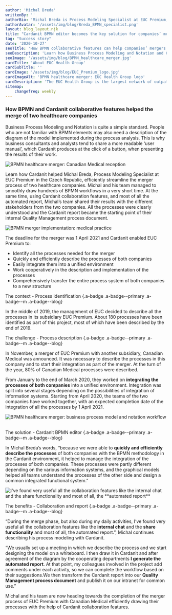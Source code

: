 ```yaml
---
author: 'Michal Breda'
writtenBy: ''
authorBio: 'Michal Breda is Process Modeling Specialist at EUC Premium, Czech Republic. Michal studied system engineering at CTU Prague and has an MHA from the Advance Healthcare Management Institute in Prague. He is an expert in the management of medical institutions. In his work, he applies extensive experience from long-term activities as CIO, Chief Operating Officer and Operational-Technical Deputy of several large medical institutions and private clinics. Since June 2019, he has been cooperating with EUC a.s. and Canadian Medical s.r.o. in the field of process analysis and modeling.'
authorAvatar: '/assets/img/blog/Breda_BPMN_specialist.png'
layout: blog_layout.njk
title: "Cardanit BPMN editor becomes the key solution for companies’ merger"
tag: "Success story"
date: '2020-10-27'
seoTitle: 'How BPMN collaborative features can help companies’ mergers [Use case]'
seoDescription: 'Learn how Business Process Modeling and Notation and Cardanit helped efficiently streamline the merger process of two healthcare companies.'
seoImage: '/assets/img/blog/BPMN_healthcare_merger.jpg'
cardTitle: 'About EUC Health Group'
cardSubTitle: ''
cardImage: '/assets/img/blog/EUC_Premium_logo.jpg'
cardImageAlt: 'BPMN healthcare merger: EUC Health Group logo'
cardDescription: 'The EUC Health Group is the largest network of outpatient clinics in the Czech Republic. They provide care to two million patients a year and operate in 29 medical facilities across the Czech Republic. Canadian Medical operates four clinics in Prague, EUC Premium has three clinics and one premium care hospital in Prague and one clinic in Brno.'
sitemap:
    changefreq: weekly
---
```


### How BPMN and Cardanit collaborative features helped the merge of two healthcare companies

Business Process Modeling and Notation is quite a simple standard. People who are not familiar with BPMN elements may also need a description of the diagram of the model implemented during the process analysis. This is why business consultants and analysts tend to share a more readable ‘user manual’, which Cardanit produces at the click of a button, when presenting the results of their work.

![BPMN healthcare merger: Canadian Medical reception](/assets/img/blog/BPMN_healthcare_merger.jpg)&nbsp;

Learn how Cardanit helped Michal Breda, Process Modeling Specialist at EUC Premium in the Czech Republic, efficiently streamline the merger process of two healthcare companies. Michal and his team managed to smoothly draw hundreds of BPMN workflows in a very short time. At the same time, using Cardanit collaboration features, and most of all the automated report, Michal’s team shared their results with the different stakeholders from the two companies. All the processes were clearly understood and the Cardanit report became the starting point of their internal Quality Management process document.

![BPMN merger implementation: medical practice](/assets/img/blog/BPMN_merger_implementation.jpg)&nbsp;

The deadline for the merger was 1 April 2021 and Cardanit enabled EUC Premium to:  

* Identify all the processes needed for the merger
* Quickly and efficiently describe the processes of both companies
* Easily integrate them into a unified environment
* Work cooperatively in the description and implementation of the processes
* Comprehensively transfer the entire process system of both companies to a new structure

The context - Process identification {.a-badge .a-badge--primary .a-badge--m .a-badge--blog}

In the middle of 2019, the management of EUC decided to describe all the processes in its subsidiary EUC Premium. About 180 processes have been identified as part of this project, most of which have been described by the end of 2019.

The challenge - Process description {.a-badge .a-badge--primary .a-badge--m .a-badge--blog}

In November, a merger of EUC Premium with another subsidiary, Canadian Medical was announced. It was necessary to describe the processes in this company and to start their integration as part of the merger. At the turn of the year, 80% of Canadian Medical processes were described. 

From January to the end of March 2020, they worked on **integrating the processes of both companies** into a unified environment. Integration was split into several stages depending on the possibilities of integration of information systems. Starting from April 2020, the teams of the two companies have worked together, with an expected completion date of the integration of all the processes by 1 April 2021.

![BPMN healthcare merger: business process model and notation workflow](/assets/img/blog/BPMN_healthcare_process.jpg)&nbsp;

The solution - Cardanit BPMN editor {.a-badge .a-badge--primary .a-badge--m .a-badge--blog}

In Michal Breda’s words, “because we were able to **quickly and efficiently describe the processes** of both companies with the BPMN methodology in the Cardanit environment, it helped to manage the integration of the processes of both companies. These processes were partly different depending on the various information systems, and the graphical models helped all teams understand the processes of the other side and design a common integrated functional system.”

<picture><source srcset="/assets/img/blog/BPMN_specialist_quote.jpg" media="(min-width: 40rem)"><img src="/assets/img/blog/BPMN_specialist_quote-mobile.jpg" alt="I've found very useful all the collaboration features like the internal chat and the share functionality and most of all, the **automated report**">
</picture>

The benefits - Collaboration and report {.a-badge .a-badge--primary .a-badge--m .a-badge--blog}

“During the merge phase, but also during my daily activities, I’ve found very useful all the collaboration features like the **internal chat** and the **share functionality** and most of all, the automated report.”, Michal continues describing his process modeling with Cardanit. 

“We usually set up a meeting in which we describe the process and we start designing the model on a whiteboard. I then draw it in Cardanit and after agreement of the diagram by the cooperating departments **I generate the automated report**. At that point, my colleagues involved in the project add comments under each activity, so we can complete the workflow based on their suggestions.We then transform the Cardanit report into our **Quality Management process document** and publish it on our intranet for common use.”

Michal and his team are now heading towards the completion of the merger process of EUC Premium with Canadian Medical efficiently drawing their processes with the help of Cardanit collaboration features.
